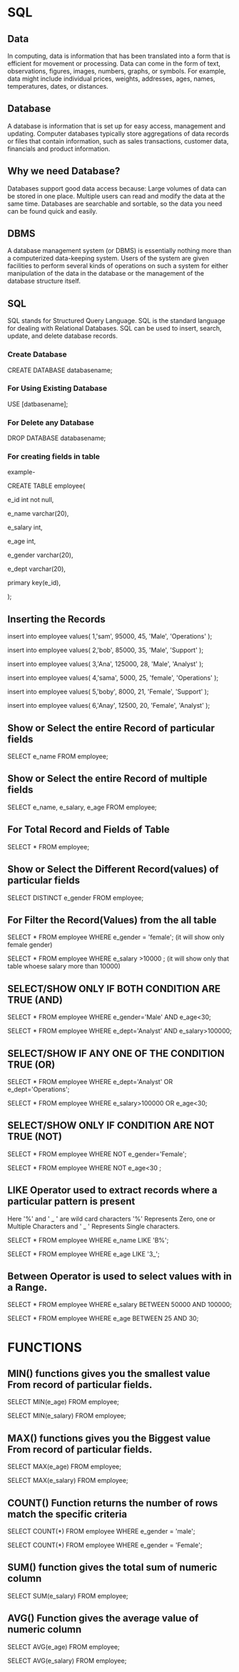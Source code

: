 # SQL

## Data

In computing, data is information that has been translated into a form that is efficient for movement or processing. Data can come in the form of text, observations, figures, images, numbers, graphs, or symbols. For example, data might include individual prices, weights, addresses, ages, names, temperatures, dates, or distances.


## Database 

A database is information that is set up for easy access, management and updating. Computer databases typically store aggregations of data records or files that contain information, such as sales transactions, customer data, financials and product information.

## Why we need Database?

Databases support good data access because: Large volumes of data can be stored in one place. Multiple users can read and modify the data at the same time. Databases are searchable and sortable, so the data you need can be found quick and easily.

## DBMS

A database management system (or DBMS) is essentially nothing more than a computerized data-keeping system. Users of the system are given facilities to perform several kinds of operations on such a system for either manipulation of the data in the database or the management of the database structure itself.

## SQL

SQL stands for Structured Query Language. SQL is the standard language for dealing with Relational Databases. SQL can be used to insert, search, update, and delete database records.



### Create Database

CREATE DATABASE databasename;

### For Using Existing Database

USE [datbasename];

### For Delete any Database

DROP DATABASE databasename;

### For creating fields in table

example-

CREATE TABLE employee(

e_id int not null,

e_name varchar(20),

e_salary int,

e_age int,

e_gender varchar(20),

e_dept varchar(20),

primary key(e_id),

);

## Inserting the Records

insert into employee values(
1,'sam', 95000, 45, 'Male', 'Operations'
);

insert into employee values(
2,'bob', 85000, 35, 'Male', 'Support'
);

insert into employee values(
3,'Ana', 125000, 28, 'Male', 'Analyst'
);

insert into employee values(
4,'sama', 5000, 25, 'female', 'Operations'
);

insert into employee values(
5,'boby', 8000, 21, 'Female', 'Support'
);

insert into employee values(
6,'Anay', 12500, 20, 'Female', 'Analyst'
);

## Show or Select the entire Record of particular fields

SELECT e_name FROM employee;

## Show or Select the entire Record of multiple fields

SELECT e_name, e_salary, e_age FROM employee;

## For Total Record and Fields of Table

SELECT * FROM employee;

## Show or Select the Different Record(values) of particular fields

SELECT DISTINCT e_gender FROM employee;

## For Filter the Record(Values) from the all table

SELECT * FROM employee WHERE e_gender = 'female';
(it will show only female gender)

SELECT * FROM employee WHERE e_salary >10000 ;
(it will show only that table whoese salary more than 10000)

## SELECT/SHOW ONLY IF BOTH CONDITION ARE TRUE (AND)

SELECT * FROM employee WHERE e_gender='Male' AND e_age<30;

SELECT * FROM employee WHERE e_dept='Analyst' AND e_salary>100000;


## SELECT/SHOW IF ANY ONE OF THE CONDITION TRUE (OR)

SELECT * FROM employee WHERE e_dept='Analyst' OR e_dept='Operations';

SELECT * FROM employee WHERE e_salary>100000 OR e_age<30;

## SELECT/SHOW ONLY IF CONDITION ARE NOT TRUE (NOT)

SELECT * FROM employee WHERE NOT e_gender='Female';

SELECT * FROM employee WHERE NOT e_age<30 ;

## LIKE Operator used to extract records where a particular pattern is present

Here '%' and ' _ ' are wild card characters '%' Represents Zero, one or Multiple Characters and ' _ ' Represents Single characters.

SELECT * FROM employee WHERE e_name LIKE 'B%';

SELECT * FROM employee WHERE e_age LIKE '3_';

## Between Operator is used to select values with in a Range.

SELECT * FROM employee WHERE e_salary BETWEEN 50000 AND 100000;

SELECT * FROM employee WHERE e_age BETWEEN 25 AND 30;

# FUNCTIONS

## MIN() functions gives you the smallest value From record of particular fields.

SELECT MIN(e_age) FROM employee;

SELECT MIN(e_salary) FROM employee;

## MAX() functions gives you the Biggest value From record of particular fields.

SELECT MAX(e_age) FROM employee;

SELECT MAX(e_salary) FROM employee;

## COUNT() Function returns the number of rows match the specific criteria

SELECT COUNT(*) FROM employee WHERE e_gender = 'male';

SELECT COUNT(*) FROM employee WHERE e_gender = 'Female';

## SUM() function gives the total sum of numeric column

SELECT SUM(e_salary) FROM employee;

## AVG() Function gives the average value of numeric column

SELECT AVG(e_age) FROM employee;

SELECT AVG(e_salary) FROM employee;

